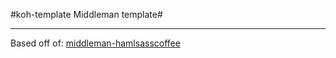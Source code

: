#koh-template Middleman template#

---

Based off of: [middleman-hamlsasscoffee](https://github.com/pixelsonly/middleman-hamlsasscoffee)